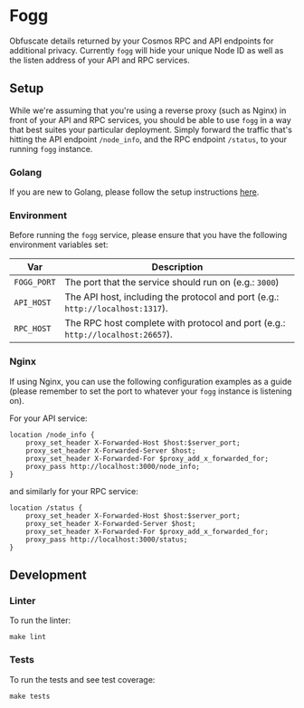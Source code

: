 # Fogg

Obfuscate details returned by your Cosmos RPC and API endpoints for additional privacy. Currently `fogg` will hide your unique Node ID as well as the listen address of your API and RPC services. 

## Setup

While we're assuming that you're using a reverse proxy (such as Nginx) in front of your API and RPC services, you should be able to use `fogg` in a way that best suites your particular deployment. Simply forward the traffic that's hitting the API endpoint `/node_info`, and the RPC endpoint `/status`, to your running `fogg` instance. 

### Golang

If you are new to Golang, please follow the setup instructions [here](https://golang.org/doc/install).

### Environment

Before running the `fogg` service, please ensure that you have the following environment variables set:

|Var|Description|
|---|-----------|
|`FOGG_PORT`|The port that the service should run on (e.g.: `3000`)|
|`API_HOST`|The API host, including the protocol and port (e.g.: `http://localhost:1317`).|
|`RPC_HOST`|The RPC host complete with protocol and port (e.g.: `http://localhost:26657`).|

### Nginx

If using Nginx, you can use the following configuration examples as a guide (please remember to set the port to whatever your `fogg` instance is listening on).

For your API service:

```
location /node_info {
    proxy_set_header X-Forwarded-Host $host:$server_port;
    proxy_set_header X-Forwarded-Server $host;
    proxy_set_header X-Forwarded-For $proxy_add_x_forwarded_for;
    proxy_pass http://localhost:3000/node_info;
}
```

and similarly for your RPC service:

```
location /status {
    proxy_set_header X-Forwarded-Host $host:$server_port;
    proxy_set_header X-Forwarded-Server $host;
    proxy_set_header X-Forwarded-For $proxy_add_x_forwarded_for;
    proxy_pass http://localhost:3000/status;
}
```

## Development

### Linter

To run the linter:

```console
make lint
```

### Tests

To run the tests and see test coverage:

```console
make tests
```